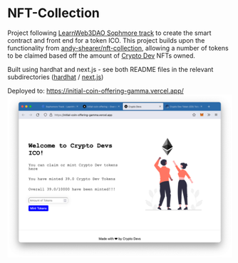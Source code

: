 # NFT-Collection
Project following [LearnWeb3DAO Sophmore track](https://www.learnweb3.io/tracks/sophomore) to create the smart
contract and front end for a token ICO. This project builds upon the functionality
from [andy-shearer/nft-collection](https://github.com/andy-shearer/nft-collection), allowing a number of tokens
to be claimed based off the amount of [Crypto Dev](https://testnets.opensea.io/collection/crypto-devs-8augk18k1q) 
NFTs owned.

Built using hardhat and next.js - see both README files in the relevant subdirectories 
([hardhat](./hardhat/README.md) / [next.js](./my-app/README.md))

Deployed to: https://initial-coin-offering-gamma.vercel.app/
![](./screenshot.png)

